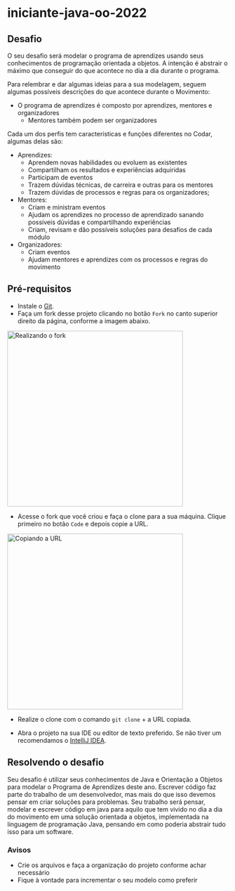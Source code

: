 # iniciante-java-oo-2022

## Desafio

O seu desafio será modelar o programa de aprendizes usando seus conhecimentos de programação orientada a objetos. A intenção é abstrair o máximo que conseguir do que acontece no dia a dia durante o programa.

Para relembrar e dar algumas ideias para a sua modelagem, seguem algumas possíveis descrições do que acontece durante o Movimento:

- O programa de aprendizes é composto por aprendizes, mentores e organizadores
  - Mentores também podem ser organizadores

Cada um dos perfis tem características e funções diferentes no Codar, algumas delas são:

- Aprendizes:
  - Aprendem novas habilidades ou evoluem as existentes
  - Compartilham os resultados e experiências adquiridas 
  - Participam de eventos
  - Trazem dúvidas técnicas, de carreira e outras para os mentores
  - Trazem dúvidas de processos e regras para os organizadores;
- Mentores:
  - Criam e ministram eventos
  - Ajudam os aprendizes no processo de aprendizado sanando possíveis dúvidas e compartilhando experiências
  - Criam, revisam e dão possíveis soluções para desafios de cada módulo
- Organizadores:
  - Criam eventos
  - Ajudam mentores e aprendizes com os processos e regras do movimento

## Pré-requisitos

- Instale o [Git](https://git-scm.com/).
- Faça um fork desse projeto clicando no botão `Fork` no canto superior direito da página, conforme a imagem abaixo. 

<img src="https://docs.github.com/assets/images/help/repository/fork_button.png" alt="Realizando o fork" width="400" />

- Acesse o fork que você criou e faça o clone para a sua máquina. Clique primeiro no botão `Code` e depois copie a URL. 

<img src="https://docs.github.com/assets/images/help/repository/https-url-clone-cli.png" alt="Copiando a URL" width="400" />

- Realize o clone com o comando `git clone` + a URL copiada.

- Abra o projeto na sua IDE ou editor de texto preferido. Se não tiver um recomendamos o [IntelliJ IDEA](https://www.jetbrains.com/pt-br/idea/).

## Resolvendo o desafio

Seu desafio é utilizar seus conhecimentos de Java e Orientação a Objetos para modelar o Programa de Aprendizes deste ano. Escrever código faz parte do trabalho de um desenvolvedor, mas mais do que isso devemos pensar em criar soluções para problemas. Seu trabalho será pensar, modelar e escrever código em java para aquilo que tem vivido no dia a dia do movimento em uma solução orientada a objetos, implementada na linguagem de programação Java, pensando em como poderia abstrair tudo isso para um software.

### Avisos

- Crie os arquivos e faça a organização do projeto conforme achar necessário
- Fique à vontade para incrementar o seu modelo como preferir